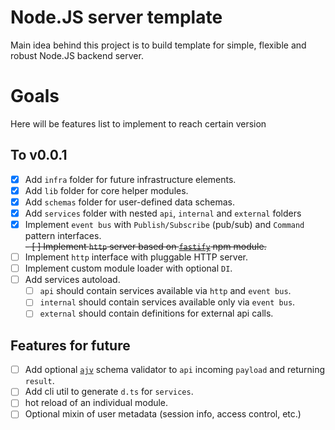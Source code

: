 # Node.JS server template

Main idea behind this project is to build template for simple, flexible and robust Node.JS backend server.

# Goals
Here will be features list to implement to reach certain version
## To v0.0.1

- [x] Add `infra` folder for future infrastructure elements.
- [x] Add `lib` folder for core helper modules.
- [x] Add `schemas` folder for user-defined data schemas.
- [x] Add `services` folder with nested `api`, `internal` and `external` folders
- [x] Implement `event bus` with `Publish/Subscribe` (pub/sub) and `Command` pattern interfaces.  
~~- [ ] Implement `http` server based on [`fastify`](https://www.npmjs.com/package/fastify) npm module.~~
- [ ] Implement `http` interface with pluggable HTTP server.
- [ ] Implement custom module loader with optional `DI`.
- [ ] Add services autoload.
  - [ ] `api` should contain services available via `http` and `event bus`.
  - [ ] `internal` should contain services available only via `event bus`.
  - [ ] `external` should contain definitions for external api calls.

## Features for future
- [ ] Add optional [`ajv`](https://ajv.js.org/) schema validator to `api` incoming `payload` and returning `result`.
- [ ] Add cli util to generate `d.ts` for `services`.
- [ ] hot reload of an individual module.
- [ ] Optional mixin of user metadata (session info, access control, etc.)
